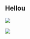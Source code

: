 ## Hellou 

<!-- &cache_seconds=1800 is for updating stats every 30 minutes -->

<img align="left" src="https://github-readme-stats.vercel.app/api?username=Piola-l&show_icons=true&theme=apprentice&rank_icon=github&line_height=28&custom_title=My%20GitHub%20Stats&card_height=450&card_width=500&cache_seconds=1800" />
<br /> 
<br />
<img align="left" src="https://github-readme-stats-piola-ls-projects.vercel.app/api/top-langs/?username=Piola-l&layout=compact&show_icons=true&theme=apprentice&custom_title=Langs%20I%20Use%20(including%20private%20repos)&card_height=450&card_width=500&cache_seconds=1800" />
